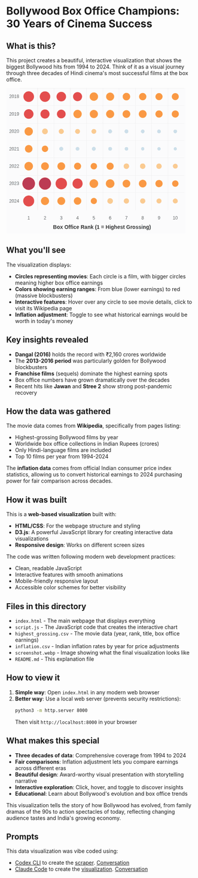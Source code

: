 # Bollywood Box Office Champions: 30 Years of Cinema Success

## What is this?

This project creates a beautiful, interactive visualization that shows the biggest Bollywood hits from 1994 to 2024. Think of it as a visual journey through three decades of Hindi cinema's most successful films at the box office.

![Screenshot of the visualization](screenshot.webp)

## What you'll see

The visualization displays:

- **Circles representing movies**: Each circle is a film, with bigger circles meaning higher box office earnings
- **Colors showing earning ranges**: From blue (lower earnings) to red (massive blockbusters)
- **Interactive features**: Hover over any circle to see movie details, click to visit its Wikipedia page
- **Inflation adjustment**: Toggle to see what historical earnings would be worth in today's money

## Key insights revealed

- **Dangal (2016)** holds the record with ₹2,160 crores worldwide
- The **2013-2016 period** was particularly golden for Bollywood blockbusters
- **Franchise films** (sequels) dominate the highest earning spots
- Box office numbers have grown dramatically over the decades
- Recent hits like **Jawan** and **Stree 2** show strong post-pandemic recovery

## How the data was gathered

The movie data comes from **Wikipedia**, specifically from pages listing:

- Highest-grossing Bollywood films by year
- Worldwide box office collections in Indian Rupees (crores)
- Only Hindi-language films are included
- Top 10 films per year from 1994-2024

The **inflation data** comes from official Indian consumer price index statistics, allowing us to convert historical earnings to 2024 purchasing power for fair comparison across decades.

## How it was built

This is a **web-based visualization** built with:

- **HTML/CSS**: For the webpage structure and styling
- **D3.js**: A powerful JavaScript library for creating interactive data visualizations
- **Responsive design**: Works on different screen sizes

The code was written following modern web development practices:

- Clean, readable JavaScript
- Interactive features with smooth animations
- Mobile-friendly responsive layout
- Accessible color schemes for better visibility

## Files in this directory

- `index.html` - The main webpage that displays everything
- `script.js` - The JavaScript code that creates the interactive chart
- `highest_grossing.csv` - The movie data (year, rank, title, box office earnings)
- `inflation.csv` - Indian inflation rates by year for price adjustments
- `screenshot.webp` - Image showing what the final visualization looks like
- `README.md` - This explanation file

## How to view it

1. **Simple way**: Open `index.html` in any modern web browser
2. **Better way**: Use a local web server (prevents security restrictions):
   ```bash
   python3 -m http.server 8000
   ```
   Then visit `http://localhost:8000` in your browser

## What makes this special

- **Three decades of data**: Comprehensive coverage from 1994 to 2024
- **Fair comparisons**: Inflation adjustment lets you compare earnings across different eras
- **Beautiful design**: Award-worthy visual presentation with storytelling narrative
- **Interactive exploration**: Click, hover, and toggle to discover insights
- **Educational**: Learn about Bollywood's evolution and box office trends

This visualization tells the story of how Bollywood has evolved, from family dramas of the 90s to action spectacles of today, reflecting changing audience tastes and India's growing economy.

## Prompts

This data visualization was vibe coded using:

- [Codex CLI](https://developers.openai.com/codex/cli/) to create the [scraper](./scrape.py). [Conversation](./prompts/scraper.md)
- [Claude Code](https://claude.com/product/claude-code) to create the [visualization](./script.js). [Conversation](./prompts/dataviz.md)
